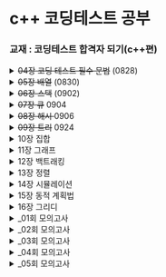 # c++ 코딩테스트 공부

### 교재 : 코딩테스트 합격자 되기(c++편)

<details>
<summary> <del>04장 코딩 테스트 필수 문법</del> (0828)</summary>
<div markdown="1">

- [x] 04-1 프리미티브 타입과레퍼런스 타입
- [x] 정수형
- [x] 부동소수형
- [x] 문자열
- [x] 04-2 STL
- [x] STL
- [x] STL과 자주 사용하는 필수 문법
- [x] 반복자
- [x] 04-3 STL의 컨테이너
- [x] 벡터
- [x] 셋
- [x] 맵
- [x] 정렬되지 않은 셋과 맵
- [x] 04-4 STL의 알고리즘
- [x] count( ) 함수로 횟수 세기
- [x] sort( ) 함수로 정렬하기
- [x] next_permutation( ) 함수로 순열 생성하기
- [x] unique( ) 함수로 중복 정리하기
- [x] binary_search( ) 함수로 이진 탐색하기
- [x] max_element( ), min_element( ) 함수로 최댓값, 최솟값 위치 구하기
- [x] 04-5 함수
- [x] 함수 정의
- [x] 함수 호출
- [x] 04-6 코딩 테스트 코드 구현 노하우
- [x] 조기 반환
- [x] 보호 구문

- [x] [둘째 마당 : 코딩 테스트 완전 정복]

</div>
</details>
</div>
</details>
<details>
<summary> <del>05장 배열</del> (0830)</summary>
<div markdown="1">

- [x] 05-1 배열 개념
- [x] 배열 선언
- [x] 배열과 차원
- [x] 05-2 배열의 효율성
- [x] 배열 연산의 시간 복잡도
- [x] 배열을 선택할 때 고려할 점
- [x] 05-3 몸풀기 문제
- [x] [문제 01] 배열 정렬하기★
- [x] [문제 02] 배열 제어하기★★
- [x] 05-4 합격자가 되는 모의 테스트
- [x] [문제 03] 두 수를 뽑아서 더하기★
- [x] [문제 04] 모의고사★
- [x] [문제 05] 행렬의 곱셈★
- [x] [문제 06] 실패율★★
- [x] [문제 07] 방문 길이★★

</div>
</details>
<details>
<summary> <del>06장 스택</del> (0902)</summary>
<div markdown="1">

- [x] 06-1 스택 개념
- [x] 스택의 동작 원리 이해하기
- [x] 06-2 스택의 정의
- [x] 스택의 ADT
- [x] 06-3 몸풀기 문제
- [x] [문제 08] 괄호 짝 맞추기★★
- [x] [문제 09] 10진수를 2진수로 변환하기★
- [x] 06-4 합격자가 되는 모의 테스트
- [x] [문제 10] 괄호 회전하기★
- [x] [문제 11] 짝지어 제거하기★
- [x] [문제 12] 주식 가격★★
- [x] [문제 13] 크레인 인형 뽑기 게임★★
- [x] [문제 14] 표 편집★★★★★

</div>
</details>
<details>
<summary> <del>07장 큐</del> 0904 </summary>
<div markdown="1">

- [x] 07-1 큐의 개념
- [x] 큐에서 데이터가 이동하는 과정 살펴보기
- [x] 큐의 특성을 활용하는 분야
- [x] 큐의 ADT
- [x] 07-2 몸풀기 문제
- [x] [문제 15] 요세푸스 문제★★
- [x] 07-3 합격자가 되는 모의 테스트
- [x] [문제 16] 기능 개발★★
- [ ] [문제 17] 카드 뭉치★★

</div>
</details>
<details>
<summary> <del>08장 해시 </del> 0906 </summary>
<div markdown="1">

- [x] 08-1 해시의 개념
- [x] 해시 자세히 알아보기
- [x] 해시의 특성을 활용하는 분야
- [x] 08-2 해시 함수
- [x] 해시 함수를 구현할 때 고려할 내용
- [x] 자주 사용하는 해시 함수 알아보기
- [x] 08-3 충돌 처리
- [x] 체이닝으로 처리하기
- [x] 개방 주소법으로 처리하기
- [x] 08-4 몸풀기 문제
- [x] [문제 18] 두 개의 수로 특정값 만들기★
- [x] [문제 19] 문자열 해싱을 이용한 검색 함수 만들기★★
- [x] 08-5 합격자가 되는 모의 테스트
- [x] [문제 20] 완주하지 못한 선수★
- [x] [문제 21] 영어 끝말잇기★
- [x] [문제 22] 전화번호 목록★★
- [x] [문제 23] 할인 행사★★
- [x] [문제 24] 오픈 채팅방★★
- [x] [문제 25] 베스트 앨범★★
- [x] [문제 26] 신고 결과 받기★★
- [x] [문제 27] 메뉴 리뉴얼★★★

</div>
</details>
<details>
<summary> <del>09장 트리</del> 0924</summary>
<div markdown="1">

- [x] 09-1 트리 개념
- [x] 나무를 거꾸로 뒤집어 놓은 모양의 트리
- [x] 09-2 이진 트리 표현하기
- [x] 배열로 표현하기
- [x] 이진 트리 순회하기
- [x] 포인터로 표현하기
- [x] 인접 리스트로 표현하기
- [x] 09-3 이진 트리 탐색하기
- [x] 이진 탐색 트리 구축하기
- [x] 이진 탐색 트리 탐색하기
- [x] 이진 탐색 트리와 배열 탐색의 효율 비교
- [x] 09-4 몸풀기 문제
- [x] [문제 28] 트리 순회★
- [x] [문제 29] 이진 탐색 트리 구현★
- [x] 09-5 합격자가 되는 모의 테스트
- [x] [문제 30] 예상 대진표★
- [x] [문제 31] 다단계 칫솔 판매★★
- [x] [문제 32] 길 찾기 게임★★★★

</div>
</details>
<details>
<summary> 10장 집합</summary>
<div markdown="1">

- [ ] 10-1 집합과 상호배타적 집합의 개념
- [ ] 집합의 개념
- [ ] 상호배타적 집합의 특성을 활용하는 분야
- [ ] 10-2 집합의 연산
- [ ] 배열을 활용한 트리로 집합 표현하기
- [ ] 유니온-파인드 알고리즘
- [ ] 10-3 몸풀기 문제
- [ ] [문제 33] 간단한 유니온-파인드 알고리즘 구현하기★★
- [ ] 10-4 합격자가 되는 모의 테스트
- [ ] [문제 34] 폰켓몬★
- [ ] [문제 35] 섬 연결하기★★★

</div>
</details>
<details>
<summary> 11장 그래프</summary>
<div markdown="1">

- [ ] 11-1 그래프의 개념
- [ ] 그래프 용어 정리
- [ ] 그래프의 특징과 종류
- [ ] 그래프 구현
- [ ] 11-2 그래프 탐색
- [ ] 깊이 우선 탐색
- [ ] 너비 우선 탐색
- [ ] 깊이 우선 탐색과 너비 우선 탐색 비교
- [ ] 11-3 그래프 최단 경로 구하기
- [ ] 다익스트라 알고리즘
- [ ] 벨만-포드 알고리즘
- [ ] 11-4 몸풀기 문제
- [ ] [문제 36] 깊이 우선 탐색 순회★
- [ ] [문제 37] 너비 우선 탐색 순회★
- [ ] [문제 38] 다익스트라 알고리즘★★★
- [ ] [문제 39] 벨만-포드 알고리즘★★★
- [ ] 11-5 합격자가 되는 모의 테스트
- [ ] [문제 40] 미로 탈출★★
- [ ] [문제 41] 게임 맵 최단 거리★★
- [ ] [문제 42] 네트워크★★
- [ ] [문제 43] 양과 늑대★★★★★
- [ ] [문제 44] 배달★★★
- [ ] [문제 45] 경주로 건설★★★★★
- [ ] [문제 46] 전력망을 둘로 나누기★★

</div>
</details>
<details>
<summary> 12장 백트래킹</summary>
<div markdown="1">

- [ ] 12-1 백트래킹과 백트래킹 알고리즘 개념
- [ ] 백트래킹이란?
- [ ] 백트래킹 알고리즘이란?
- [ ] 유망 함수란?
- [ ] 백트래킹 알고리즘 문제에 적용해보기
- [ ] N-퀸 문제
- [ ] 12-2 몸풀기 문제
- [ ] [문제 47] 1부터 N까지 숫자 중 합이 10이 되는 조합 구하기★
- [ ] [문제 48] 스도쿠 퍼즐★★★
- [ ] 12-3 합격자가 되는 모의 테스트
- [ ] [문제 49] 피로도★
- [ ] [문제 50] N-퀸★
- [ ] [문제 51] 양궁 대회★★
- [ ] [문제 52] 외벽 점검★★★★★
- [ ] [문제 53] 사라지는 발판★★★★★

</div>
</details>
<details>
<summary> 13장 정렬</summary>
<div markdown="1">

- [ ] 13-1 정렬 개념
- [ ] 정렬이 필요한 이유
- [ ] 삽입 정렬
- [ ] 병합 정렬
- [ ] 힙 정렬
- [ ] 우선순위 큐
- [ ] 계수 정렬
- [ ] 위상 정렬
- [ ] 13-2 몸풀기 문제
- [ ] [문제 54] 계수 정렬 구현하기★
- [ ] [문제 55] 정렬이 완료된 두 배열 합치기★
- [ ] 13-3 합격자가 되는 모의 테스트
- [ ] [문제 56] 문자열 내 마음대로 정렬하기★
- [ ] [문제 57] 정수 내림차순으로 배치하기★
- [ ] [문제 58] K번째 수★
- [ ] [문제 59] 가장 큰 수★★★
- [ ] [문제 60] 튜플★★
- [ ] [문제 61] 지형 이동★★★★

</div>
</details>
<details>
<summary> 14장 시뮬레이션</summary>
<div markdown="1">

- [ ] 14-1 시뮬레이션 문제 풀이 노하우
- [ ] 시뮬레이션 문제를 푸는 방법
- [ ] 행렬 연산
- [ ] 좌표 연산
- [ ] 대칭, 회전 연산
- [ ] 14-2 몸풀기 문제
- [ ] [문제 62] 배열 회전하기★★
- [ ] [문제 63] 두 행렬을 곱한 후 전치 행렬 만들기★
- [ ] [문제 64] 달팽이 수열 만들기★★
- [ ] 14-3 합격자가 되는 모의 테스트
- [ ] [문제 65] 이진 변환★★
- [ ] [문제 66] 롤케이크 자르기★★
- [ ] [문제 67] 카펫★★
- [ ] [문제 68] 점프와 순간 이동★★
- [ ] [문제 69] 캐릭터의 좌표★★

</div>
</details>
<details>
<summary> 15장 동적 계획법</summary>
<div markdown="1">

- [ ] 15-1 동적 계획법 개념
- [ ] 점화식 세우기와 동적 계획법
- [ ] 재귀 호출의 횟수를 줄여주는 메모이제이션
- [ ] 최장 증가 부분 수열
- [ ] 최장 공통 부분 수열
- [ ] 15-2 몸풀기 문제
- [ ] [문제 70] LCS 길이 계산하기★★★
- [ ] [문제 71] LIS 길이 계산하기★★★
- [ ] [문제 72] 조약돌 문제★★★
- [ ] 15-3 합격자가 되는 모의 테스트
- [ ] [문제 73] 피보나치 수★
- [ ] [문제 74] 2 × n 타일링★
- [ ] [문제 75] 정수 삼각형★★
- [ ] [문제 76] 땅따먹기★★
- [ ] [문제 77] 도둑질★★★★★
- [ ] [문제 78] 가장 큰 정사각형 찾기★★★
- [ ] [문제 79] 단어 퍼즐★★★★

</div>
</details>
<details>
<summary> 16장 그리디</summary>
<div markdown="1">

- [ ] 16-1 그리디 개념
- [ ] 그리디 알고리즘으로 거스름돈 내어주기
- [ ] 그리디 알고리즘이 최적해를 보장하려면?
- [ ] 16-2 최소 신장 트리
- [ ] 신장 트리란?
- [ ] 최소 신장 트리란?
- [ ] 16-3 배낭 문제
- [ ] 짐을 쪼갤 수 있는 부분 배낭 문제
- [ ] 짐을 쪼갤 수 없는 0/1 배낭 문제
- [ ] 16-4 몸풀기 문제
- [ ] [문제 80] 거스름돈 주기★★
- [ ] [문제 81] 부분 배낭 문제★★
- [ ] 16-5 합격자가 되는 모의 테스트
- [ ] [문제 82] 예산★
- [ ] [문제 83] 구명보트★
- [ ] [문제 84] 귤 고르기★★
- [ ] [문제 85] 기지국 설치★★

</div>
</details>
<details>
<summary> _01회 모의고사</summary>
<div markdown="1">

- [ ] [문제 86] 미로 탈출 명령어
- [ ] [문제 87] 택배 배달과 수거하기
- [ ] [문제 88] 개인 정보 수집 유효기간

</div>
</details>
<details>
<summary> _02회 모의고사</summary>
<div markdown="1">

- [ ] [문제 89] 110 옮기기
- [ ] [문제 90] 쿼드 압축 후 개수 세기
- [ ] [문제 91] 없는 숫자 더하기

</div>
</details>
<details>
<summary> _03회 모의고사</summary>
<div markdown="1">

- [ ] [문제 92] 불량 사용자
- [ ] [문제 93] k진수에서 소수 개수 구하기
- [ ] [문제 94] 거리두기 확인하기

</div>
</details>
<details>
<summary> _04회 모의고사</summary>
<div markdown="1">

- [ ] [문제 95] 코딩 테스트 공부
- [ ] [문제 96] 두 큐 합 같게 만들기
- [ ] [문제 97] 숫자 게임

</div>
</details>
<details>
<summary> _05회 모의고사</summary>
<div markdown="1">

- [ ] [문제 98] 보석 쇼핑
- [ ] [문제 99] 파괴되지 않은 건물
- [ ] [문제 100] 로또의 최고 순위와 최저 순위
